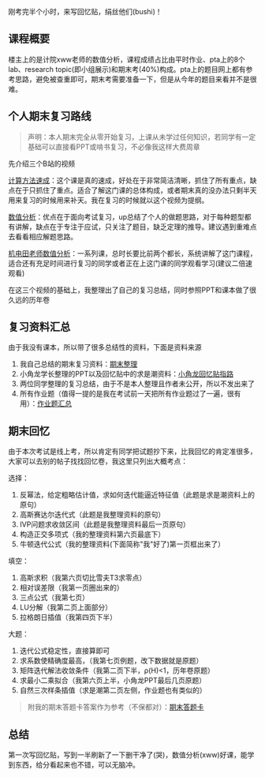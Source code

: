 刚考完半个小时，来写回忆贴，绢丝他们(bushi)！

## 课程概要

楼主上的是计院xww老师的数值分析，课程成绩占比由平时作业、pta上的8个lab、research topic(即小组展示)和期末考(40%)构成。pta上的题目网上都有参考思路，避免被查重即可，期末考需要准备一下，但是从今年的题目来看并不是很难。

## 个人期末复习路线

> 声明：本人期末完全从零开始复习，上课从未学过任何知识，若同学有一定基础可以直接看PPT或啃书复习，不必像我这样大费周章

先介绍三个B站的视频

[计算方法速成](https://www.bilibili.com/video/BV12r4y1t7gD/)：这个课是真的速成，好处在于非常简洁清晰，抓住了所有重点，缺点在于只抓住了重点。适合了解这门课的总体构成，或者期末真的没办法只剩半天用来复习的时候用来补天。我在复习的时候就以这个视频为提纲。

[数值分析](https://www.bilibili.com/video/BV1WG411W7Fc)：优点在于面向考试复习，up总结了个人的做题思路，对于每种题型都有讲解，缺点在于专注于应试，只关注了题目，缺乏定理的推导。建议遇到重难点去看看相应解题思路。

[机电田老师数值分析](https://space.bilibili.com/476609961/channel/seriesdetail?sid=861660)：一系列课，总时长要比前两个都长，系统讲解了这门课程，适合还有充足时间进行复习的同学或者正在上这门课的同学观看学习(建议二倍速观看)

在这三个视频的基础上，我整理出了自己的复习总结，同时参照PPT和课本做了很久远的历年卷

## 复习资料汇总

由于我没有课本，所以带了很多总结性的资料，下面是资料来源

1. 我自己总结的期末复习资料：[期末整理](http://file.cc98.org/v2-upload/2023-01-02/v33ztbqh.pdf)
2. 小角龙学长整理的PPT以及回忆贴中的求是潮资料：[小角龙回忆贴指路](https://www.cc98.org/topic/4902888)
3. 两位同学整理的复习总结，由于不是本人整理且作者未公开，所以不发出来了
4. 所有作业题（值得一提的是我在考试前一天把所有作业题过了一遍，很有用）：[作业题汇总](http://file.cc98.org/v2-upload/2023-01-02/5ukmhuuq.pdf)

## 期末回忆

由于本次考试是线上考，所以肯定有同学把试题抄下来，比我回忆的肯定准很多，大家可以去别的帖子找找回忆卷，我这里只列出大概考点：

选择：

1. 反幂法，给定粗略估计值，求如何迭代能逼近特征值（此题是求是潮资料上的原句）
2. 高斯赛达尔迭代式（此题是我整理资料的原句）
3. IVP问题求收敛区间（此题是我整理资料最后一页原句）
4. 构造正交多项式（我的整理资料第六页最底下）
5. 牛顿迭代公式（我的整理资料(下面简称"我"好了)第一页框出来了）

填空：

1. 高斯求积（我第六页切比雪夫T3求零点）
2. 相对误差限（我第一页圈出来的）
3. 三点公式（我第七页）
4. LU分解（我第二页上面部分）
5. 拉格朗日插值（我第四页下半）

大题：

1. 迭代公式稳定性，直接算即可
2. 求系数使精确度最高，（我第七页例题，改下数据就是原题）
3. 矩阵迭代解法收敛条件（我第二页下半，ρ(H)<1，历年卷原题）
4. 求最小二乘拟合（我第六页上半，小角龙PPT最后几页原题）
5. 自然三次样条插值（求是潮第二页左侧，作业题也有类似的）

> 附我的期末答题卡答案作为参考（不保都对）：[期末答题卡](http://file.cc98.org/v2-upload/2023-01-02/ulvbwylo.pdf)

## 总结

第一次写回忆贴，写到一半刷新了一下删干净了(哭)，数值分析(xww)好课，能学到东西，给分看起来也不错，可以无脑冲。